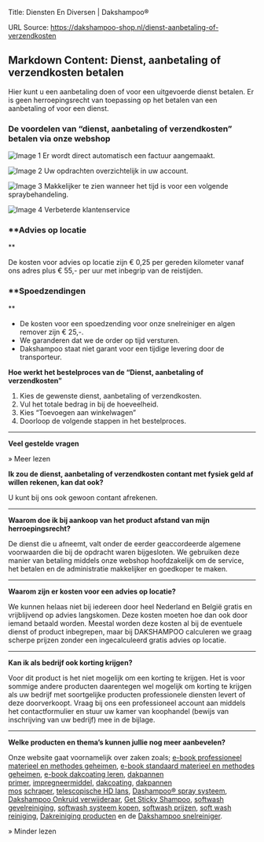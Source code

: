 Title: Diensten En Diversen | Dakshampoo®

URL Source: https://dakshampoo-shop.nl/dienst-aanbetaling-of-verzendkosten

Markdown Content:
Dienst, aanbetaling of verzendkosten betalen
--------------------------------------------

Hier kunt u een aanbetaling doen of voor een uitgevoerde dienst betalen. Er is geen herroepingsrecht van toepassing op het betalen van een aanbetaling of voor een dienst.

### De voordelen van “dienst, aanbetaling of verzendkosten” betalen via onze webshop

![Image 1](https://www.dakshampoo-shop.nl/wp-content/uploads/2023/02/vinkje-dakshampoo-dakreiniging-gevelreiniging-terrasreiniging-grijs2.jpg) Er wordt direct automatisch een factuur aangemaakt.

![Image 2](https://www.dakshampoo-shop.nl/wp-content/uploads/2023/02/vinkje-dakshampoo-dakreiniging-gevelreiniging-terrasreiniging-grijs2.jpg) Uw opdrachten overzichtelijk in uw account.

![Image 3](https://www.dakshampoo-shop.nl/wp-content/uploads/2023/02/vinkje-dakshampoo-dakreiniging-gevelreiniging-terrasreiniging-grijs2.jpg) Makkelijker te zien wanneer het tijd is voor een volgende spraybehandeling.

![Image 4](https://www.dakshampoo-shop.nl/wp-content/uploads/2023/02/vinkje-dakshampoo-dakreiniging-gevelreiniging-terrasreiniging-grijs2.jpg) Verbeterde klantenservice

### **Advies op locatie  
**

De kosten voor advies op locatie zijn € 0,25 per gereden kilometer vanaf ons adres plus € 55,- per uur met inbegrip van de reistijden.

### **Spoedzendingen  
**

*   De kosten voor een spoedzending voor onze snelreiniger en algen remover zijn € 25,-.
*   We garanderen dat we de order op tijd versturen.
*   Dakshampoo staat niet garant voor een tijdige levering door de transporteur.

**Hoe werkt het bestelproces van de “Dienst, aanbetaling of verzendkosten”**

1.  Kies de gewenste dienst, aanbetaling of verzendkosten.
2.  Vul het totale bedrag in bij de hoeveelheid.
3.  Kies “Toevoegen aan winkelwagen”
4.  Doorloop de volgende stappen in het bestelproces.

* * *

**Veel gestelde vragen**

» Meer lezen

**Ik zou de dienst, aanbetaling of verzendkosten contant met fysiek geld af willen rekenen, kan dat ook?**

U kunt bij ons ook gewoon contant afrekenen.

* * *

**Waarom doe ik bij aankoop van het product afstand van mijn herroepingsrecht?**

De dienst die u afneemt, valt onder de eerder geaccordeerde algemene voorwaarden die bij de opdracht waren bijgesloten. We gebruiken deze manier van betaling middels onze webshop hoofdzakelijk om de service, het betalen en de administratie makkelijker en goedkoper te maken.

* * *

**Waarom zijn er kosten voor een advies op locatie?**

We kunnen helaas niet bij iedereen door heel Nederland en België gratis en vrijblijvend op advies langskomen. Deze kosten moeten hoe dan ook door iemand betaald worden. Meestal worden deze kosten al bij de eventuele dienst of product inbegrepen, maar bij DAKSHAMPOO calculeren we graag scherpe prijzen zonder een ingecalculeerd gratis advies op locatie.

* * *

**Kan ik als bedrijf ook korting krijgen?**

Voor dit product is het niet mogelijk om een korting te krijgen. Het is voor sommige andere producten daarentegen wel mogelijk om korting te krijgen als uw bedrijf met soortgelijke producten professionele diensten levert of deze doorverkoopt. Vraag bij ons een professioneel account aan middels het contactformulier en stuur uw kamer van koophandel (bewijs van inschrijving van uw bedrijf) mee in de bijlage.

* * *

**Welke producten en thema’s kunnen jullie nog meer aanbevelen?**

Onze website gaat voornamelijk over zaken zoals; [e-book professioneel materieel en methodes geheimen](https://www.dakshampoo-shop.nl/professioneel-materieel-en-methodes/), [e-book standaard materieel en methodes geheimen](https://www.dakshampoo-shop.nl/standaard-materieel-en-methodes/), [e-book dakcoating leren](https://www.dakshampoo-shop.nl/dakcoating-leren-wat-hoe-en-waarom/), [dakpannen primer](https://www.dakshampoo-shop.nl/product/dakpannen-primer/), [impregneermiddel](https://www.dakshampoo-shop.nl/product/impregneermiddel/), [dakcoating](https://www.dakshampoo-shop.nl/product/dakcoating/), [dakpannen mos](https://www.dakshampoo-shop.nl/ts-dakpannen-mos-schraper/) [schraper](https://www.dakshampoo-shop.nl/mp-nylon-mos-schraper/), [telescopische HD lans](https://www.dakshampoo-shop.nl/telescopische-hd-lans/), [Dashampoo® spray systeem](https://www.dakshampoo-shop.nl/dakshampoo-spray-kit/), [Dakshampoo Onkruid verwijderaar](https://www.dakshampoo-shop.nl/onkruidverwijderaar/), [Get Sticky Shampoo](https://www.dakshampoo-shop.nl/get-sticky-shampoo/), [softwash gevelreiniging](https://www.dakshampoo-shop.nl/dakshampoo-snelreiniger/), [softwash systeem kopen](https://www.dakshampoo-shop.nl/dakshampoo-spray-kit/), [softwash prijzen](https://www.dakshampoo-shop.nl/dakshampoo-snelreiniger/), [soft wash reiniging](https://www.dakshampoo-shop.nl/dakshampoo-snelreiniger/), [Dakreiniging producten](https://www.dakshampoo-shop.nl/reinigingsmiddelen/) en de [Dakshampoo snelreiniger](https://www.dakshampoo-shop.nl/product/dakshampoo-snelreiniger/).

» Minder lezen
